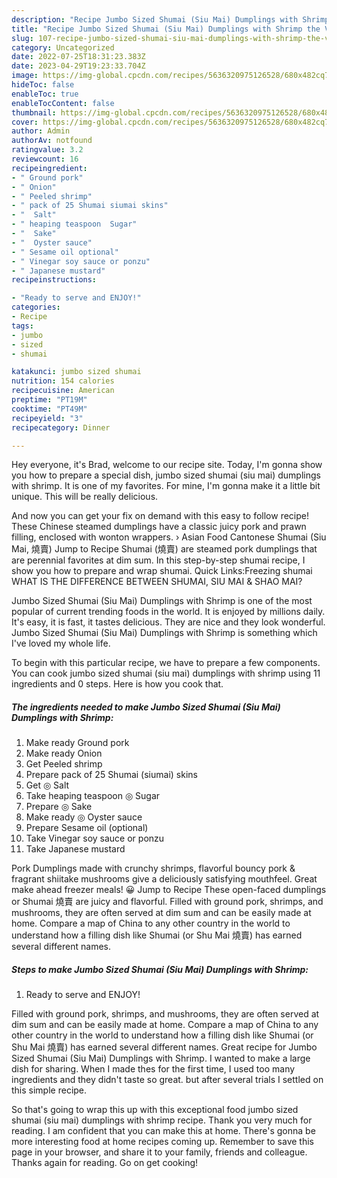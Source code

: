 ```yaml
---
description: "Recipe Jumbo Sized Shumai (Siu Mai) Dumplings with Shrimp the Very Delicious"
title: "Recipe Jumbo Sized Shumai (Siu Mai) Dumplings with Shrimp the Very Delicious"
slug: 107-recipe-jumbo-sized-shumai-siu-mai-dumplings-with-shrimp-the-very-delicious
category: Uncategorized
date: 2022-07-25T18:31:23.383Z
date: 2023-04-29T19:23:33.704Z
image: https://img-global.cpcdn.com/recipes/5636320975126528/680x482cq70/jumbo-sized-shumai-siu-mai-dumplings-with-shrimp-recipe-main-photo.jpg
hideToc: false
enableToc: true
enableTocContent: false
thumbnail: https://img-global.cpcdn.com/recipes/5636320975126528/680x482cq70/jumbo-sized-shumai-siu-mai-dumplings-with-shrimp-recipe-main-photo.jpg
cover: https://img-global.cpcdn.com/recipes/5636320975126528/680x482cq70/jumbo-sized-shumai-siu-mai-dumplings-with-shrimp-recipe-main-photo.jpg
author: Admin
authorAv: notfound
ratingvalue: 3.2
reviewcount: 16
recipeingredient:
- " Ground pork"
- " Onion"
- " Peeled shrimp"
- " pack of 25 Shumai siumai skins"
- "  Salt"
- " heaping teaspoon  Sugar"
- "  Sake"
- "  Oyster sauce"
- " Sesame oil optional"
- " Vinegar soy sauce or ponzu"
- " Japanese mustard"
recipeinstructions:

- "Ready to serve and ENJOY!"
categories:
- Recipe
tags:
- jumbo
- sized
- shumai

katakunci: jumbo sized shumai 
nutrition: 154 calories
recipecuisine: American
preptime: "PT19M"
cooktime: "PT49M"
recipeyield: "3"
recipecategory: Dinner

---
```



Hey everyone, it's Brad, welcome to our recipe site. Today, I'm gonna show you how to prepare a special dish, jumbo sized shumai (siu mai) dumplings with shrimp. It is one of my favorites. For mine, I'm gonna make it a little bit unique. This will be really delicious.

And now you can get your fix on demand with this easy to follow recipe! These Chinese steamed dumplings have a classic juicy pork and prawn filling, enclosed with wonton wrappers. › Asian Food Cantonese Shumai (Siu Mai, 燒賣) Jump to Recipe Shumai (燒賣) are steamed pork dumplings that are perennial favorites at dim sum. In this step-by-step shumai recipe, I show you how to prepare and wrap shumai. Quick Links:Freezing shumai WHAT IS THE DIFFERENCE BETWEEN SHUMAI, SIU MAI &amp; SHAO MAI?

Jumbo Sized Shumai (Siu Mai) Dumplings with Shrimp is one of the most popular of current trending foods in the world. It is enjoyed by millions daily. It's easy, it is fast, it tastes delicious. They are nice and they look wonderful. Jumbo Sized Shumai (Siu Mai) Dumplings with Shrimp is something which I've loved my whole life.


To begin with this particular recipe, we have to prepare a few components. You can cook jumbo sized shumai (siu mai) dumplings with shrimp using 11 ingredients and 0 steps. Here is how you cook that.

<!--inarticleads1-->

##### The ingredients needed to make Jumbo Sized Shumai (Siu Mai) Dumplings with Shrimp:

1. Make ready  Ground pork
1. Make ready  Onion
1. Get  Peeled shrimp
1. Prepare  pack of 25 Shumai (siumai) skins
1. Get  ◎ Salt
1. Take  heaping teaspoon ◎ Sugar
1. Prepare  ◎ Sake
1. Make ready  ◎ Oyster sauce
1. Prepare  Sesame oil (optional)
1. Take  Vinegar soy sauce or ponzu
1. Take  Japanese mustard


Pork Dumplings made with crunchy shrimps, flavorful bouncy pork &amp; fragrant shiitake mushrooms give a deliciously satisfying mouthfeel. Great make ahead freezer meals! 😀 Jump to Recipe These open-faced dumplings or Shumai 燒賣 are juicy and flavorful. Filled with ground pork, shrimps, and mushrooms, they are often served at dim sum and can be easily made at home. Compare a map of China to any other country in the world to understand how a filling dish like Shumai (or Shu Mai 燒賣) has earned several different names. 

<!--inarticleads2-->

##### Steps to make Jumbo Sized Shumai (Siu Mai) Dumplings with Shrimp:


1. Ready to serve and ENJOY!

Filled with ground pork, shrimps, and mushrooms, they are often served at dim sum and can be easily made at home. Compare a map of China to any other country in the world to understand how a filling dish like Shumai (or Shu Mai 燒賣) has earned several different names. Great recipe for Jumbo Sized Shumai (Siu Mai) Dumplings with Shrimp. I wanted to make a large dish for sharing. When I made thes for the first time, I used too many ingredients and they didn&#39;t taste so great. but after several trials I settled on this simple recipe. 

So that's going to wrap this up with this exceptional food jumbo sized shumai (siu mai) dumplings with shrimp recipe. Thank you very much for reading. I am confident that you can make this at home. There's gonna be more interesting food at home recipes coming up. Remember to save this page in your browser, and share it to your family, friends and colleague. Thanks again for reading. Go on get cooking!
